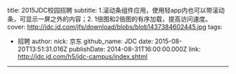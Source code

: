 title: 2015JDC校园招聘
subtitle: 1.滚动条组件应用，使用轻app内也可以带滚动条，可显示一屏之外的内容；2. 1倍图和2倍图的有序加载，提高访问速度。
cover: http://jdc.jd.com/jfs/download/blobs/blob1437384602445.jpg
tags:
  - 招聘
author:
  nick: 京东
  github_name: JDC
date: 2015-08-20T13:51:31.016Z
publishDate: 2014-08-31T16:00:00.000Z
link: http://jdc.jd.com/h5/jdc-campus/index.shtml
---